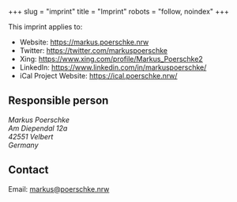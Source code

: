 +++
slug = "imprint"
title = "Imprint"
robots = "follow, noindex"
+++

This imprint applies to:

* Website: https://markus.poerschke.nrw
* Twitter: https://twitter.com/markuspoerschke
* Xing: https://www.xing.com/profile/Markus_Poerschke2
* LinkedIn: https://www.linkedin.com/in/markuspoerschke/
* iCal Project Website: https://ical.poerschke.nrw/

## Responsible person

<address>
    Markus Poerschke<br>
    Am Diependal 12a<br>
    42551 Velbert<br>
    Germany
</address>

## Contact

Email: markus@poerschke.nrw
